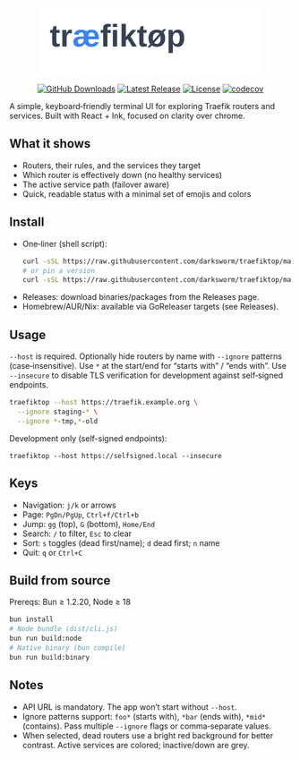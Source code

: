 <div align="center">
<picture>
  <source media="(prefers-color-scheme: dark)" srcset="assets/logo-light.svg">
  <source media="(prefers-color-scheme: light)" srcset="assets/logo-light.svg">
  <img alt="traefiktop" src="assets/logo-light.svg">
</picture>

[![GitHub Downloads](https://img.shields.io/github/downloads/darksworm/traefiktop/total?style=flat-square&label=github+downloads)](https://github.com/darksworm/traefiktop/releases/latest)
[![Latest Release](https://img.shields.io/github/v/release/darksworm/traefiktop?style=flat-square)](https://github.com/darksworm/traefiktop/releases/latest)
[![License](https://img.shields.io/github/license/darksworm/traefiktop?style=flat-square)](./LICENSE)
[![codecov](https://img.shields.io/codecov/c/github/darksworm/traefiktop?style=flat-square)](https://codecov.io/github/darksworm/traefiktop)
</div>

A simple, keyboard‑friendly terminal UI for exploring Traefik routers and services. Built with React + Ink, focused on clarity over chrome.

## What it shows
- Routers, their rules, and the services they target
- Which router is effectively down (no healthy services)
- The active service path (failover aware)
- Quick, readable status with a minimal set of emojis and colors

## Install
- One‑liner (shell script):
  ```bash
  curl -sSL https://raw.githubusercontent.com/darksworm/traefiktop/main/install.sh | sh
  # or pin a version
  curl -sSL https://raw.githubusercontent.com/darksworm/traefiktop/main/install.sh | sh -s -- v0.1.0
  ```
- Releases: download binaries/packages from the Releases page.
- Homebrew/AUR/Nix: available via GoReleaser targets (see Releases). 

## Usage
`--host` is required. Optionally hide routers by name with `--ignore` patterns (case‑insensitive). Use `*` at the start/end for “starts with” / “ends with”. Use `--insecure` to disable TLS verification for development against self‑signed endpoints.

```bash
traefiktop --host https://traefik.example.org \
  --ignore staging-* \
  --ignore *-tmp,*-old
```

Development only (self-signed endpoints):

```
traefiktop --host https://selfsigned.local --insecure
```

## Keys
- Navigation: `j/k` or arrows
- Page: `PgDn/PgUp`, `Ctrl+f/Ctrl+b`
- Jump: `gg` (top), `G` (bottom), `Home/End`
- Search: `/` to filter, `Esc` to clear
- Sort: `s` toggles (dead first/name); `d` dead first; `n` name
- Quit: `q` or `Ctrl+C`

## Build from source
Prereqs: Bun ≥ 1.2.20, Node ≥ 18

```bash
bun install
# Node bundle (dist/cli.js)
bun run build:node
# Native binary (bun compile)
bun run build:binary
```

## Notes
- API URL is mandatory. The app won’t start without `--host`.
- Ignore patterns support: `foo*` (starts with), `*bar` (ends with), `*mid*` (contains). Pass multiple `--ignore` flags or comma‑separate values.
- When selected, dead routers use a bright red background for better contrast. Active services are colored; inactive/down are grey.
